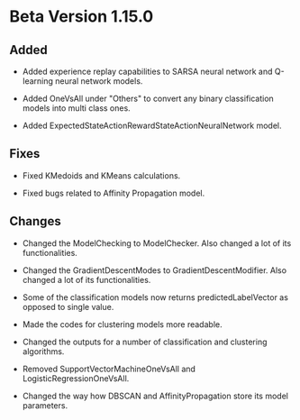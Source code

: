 # Beta Version 1.15.0

## Added

* Added experience replay capabilities to SARSA neural network and Q-learning neural network models.

* Added OneVsAll under "Others" to convert any binary classification models into multi class ones.

* Added ExpectedStateActionRewardStateActionNeuralNetwork model.

## Fixes

* Fixed KMedoids and KMeans calculations.

* Fixed bugs related to Affinity Propagation model. 

## Changes

* Changed the ModelChecking to ModelChecker. Also changed a lot of its functionalities.

* Changed the GradientDescentModes to GradientDescentModifier. Also changed a lot of its functionalities.

* Some of the classification models now returns predictedLabelVector as opposed to single value.

* Made the codes for clustering models more readable.

* Changed the outputs for a number of classification and clustering algorithms. 

* Removed SupportVectorMachineOneVsAll and LogisticRegressionOneVsAll.

* Changed the way how DBSCAN and AffinityPropagation store its model parameters.
